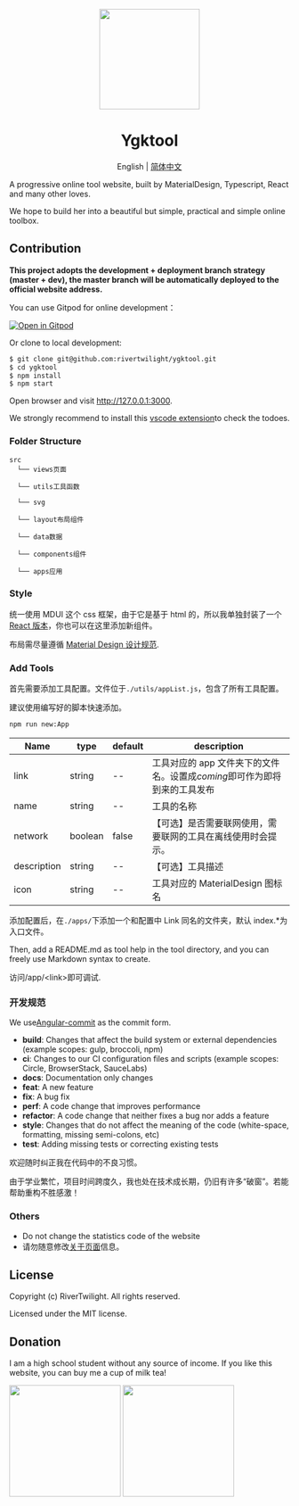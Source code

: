 <p align="center">
  <a href="https://www.ygktool.cn">
    <img width="180" src="https://www.ygktool.cn/logo_design.svg">
  </a>
</p>

<h1 align="center">Ygktool</h1>

<div align="center">

English | [简体中文](./README.md)

</div>

A progressive online tool website, built by MaterialDesign, Typescript, React and many other loves.

We hope to build her into a beautiful but simple, practical and simple online toolbox.

## Contribution

**This project adopts the development + deployment branch strategy (master + dev), the master branch will be automatically deployed to the official website address.**

You can use Gitpod for online development：

[![Open in Gitpod](https://gitpod.io/button/open-in-gitpod.svg)](https://gitpod.io/#https://github.com/rivertwilight/ygktool)

Or clone to local development:

```bash
$ git clone git@github.com:rivertwilight/ygktool.git
$ cd ygktool
$ npm install
$ npm start
```

Open browser and visit http://127.0.0.1:3000.

We strongly recommend to install this [vscode extension](https://github.com/Gruntfuggly/todo-tree)to check the todoes.

### Folder Structure

```
src
  └── views页面

  └── utils工具函数

  └── svg

  └── layout布局组件

  └── data数据

  └── components组件

  └── apps应用
```

### Style

统一使用 MDUI 这个 css 框架，由于它是基于 html 的，所以我单独封装了一个 [React 版本](https://github.com/RiverTwilight/mdui-in-react)，你也可以在这里添加新组件。

布局需尽量遵循 [Material Design 设计规范](http://material.io/design).

### Add Tools

首先需要添加工具配置。文件位于`./utils/appList.js`，包含了所有工具配置。

建议使用编写好的脚本快速添加。

```bash
npm run new:App
```

| Name        | type    | default | description                                                               |
| ----------- | ------- | ------- | ------------------------------------------------------------------------- |
| link        | string  | --      | 工具对应的 app 文件夹下的文件名。设置成*coming*即可作为即将到来的工具发布 |
| name        | string  | --      | 工具的名称                                                                |
| network     | boolean | false   | 【可选】是否需要联网使用，需要联网的工具在离线使用时会提示。              |
| description | string  | --      | 【可选】工具描述                                                          |
| icon        | string  | --      | 工具对应的 MaterialDesign 图标名                                          |

添加配置后，在`./apps/`下添加一个和配置中 Link 同名的文件夹，默认 index.\*为入口文件。

Then, add a README.md as tool help in the tool directory, and you can freely use Markdown syntax to create.

访问/app/\<link\>即可调试.

### 开发规范

We use[Angular-commit](https://gist.github.com/brianclements/841ea7bffdb01346392c) as the commit form.

-   **build**: Changes that affect the build system or external dependencies (example scopes: gulp, broccoli, npm)
-   **ci**: Changes to our CI configuration files and scripts (example scopes: Circle, BrowserStack, SauceLabs)
-   **docs**: Documentation only changes
-   **feat**: A new feature
-   **fix**: A bug fix
-   **perf**: A code change that improves performance
-   **refactor**: A code change that neither fixes a bug nor adds a feature
-   **style**: Changes that do not affect the meaning of the code (white-space, formatting, missing semi-colons, etc)
-   **test**: Adding missing tests or correcting existing tests

欢迎随时纠正我在代码中的不良习惯。

由于学业繁忙，项目时间跨度久，我也处在技术成长期，仍旧有许多“破窗”。若能帮助重构不胜感激！

### Others

-   Do not change the statistics code of the website
-   请勿随意修改[关于页面](src\views\about.tsx)信息。

## License

Copyright (c) RiverTwilight. All rights reserved.

Licensed under the MIT license.

## Donation

I am a high school student without any source of income. If you like this website, you can buy me a cup of milk tea!

<img width="200" height="200" src="https://i.loli.net/2020/09/12/CoJjtlHBskeMdKI.png">
<img width="200" height="200" src="https://i.loli.net/2020/09/12/Mq1TBZSwnDHVRxv.png">
